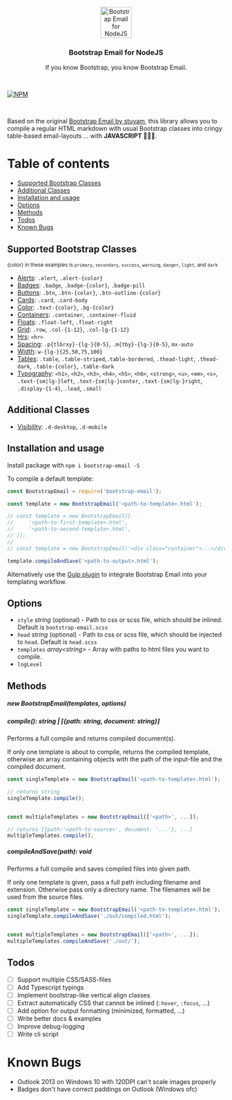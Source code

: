 <p align="center">
    <img src="https://github.com/schwarzdavid/bootstrap-email/raw/master/icon.png" alt="Bootstrap Email for NodeJS" width="72" height="72">
    <h3 align="center">Bootstrap Email for NodeJS</h3>
    <p align="center">If you know Bootstrap, you know Bootstrap Email.</cite>
</p>

<br>

[![NPM](https://nodei.co/npm/bootstrap-email.png)](https://nodei.co/npm/bootstrap-email/)

<br>

Based on the original [Bootstrap Email by stuyam](https://github.com/stuyam/bootstrap-email), this library allows you to compile a regular HTML markdown with usual Bootstrap classes into cringy table-based email-layouts ... with **JAVASCRIPT 🎉🎊✨**.

# Table of contents

- [Supported Bootstrap Classes](#supported-bootstrap-classes)
- [Additional Classes](#additional-classes)
- [Installation and usage](#installation-and-usage)
- [Options](#options)
- [Methods](#methods)
- [Todos](#todos)
- [Known Bugs](#known-bugs)

## Supported Bootstrap Classes
<small>{color} in these examples is `primary`, `secondary`, `success`, `warning`, `danger`, `light`, and `dark`</small>
- [Alerts](https://bootstrapemail.com/docs/alert): `.alert`, `.alert-{color}`
- [Badges](https://bootstrapemail.com/docs/badge): `.badge`, `.badge-{color}`, `.badge-pill`
- [Buttons](https://bootstrapemail.com/docs/button): `.btn`, `.btn-{color}`, `.btn-outline-{color}`
- [Cards](https://bootstrapemail.com/docs/card): `.card`, `.card-body`
- [Color](https://bootstrapemail.com/docs/color): `.text-{color}`, `.bg-{color}`
- [Containers](https://bootstrapemail.com/docs/container): `.container`, `.container-fluid`
- [Floats](https://bootstrapemail.com/docs/float): `.float-left`, `.float-right`
- [Grid](https://bootstrapemail.com/docs/grid): `.row`, `.col-{1-12}`, `.col-lg-{1-12}`
- [Hrs](https://bootstrapemail.com/docs/hr): `<hr>`
- [Spacing](https://bootstrapemail.com/docs/spacing): `.p{tlbrxy}-{lg-}{0-5}`, `.m{tby}-{lg-}{0-5}`, `mx-auto`
- [Width](): `w-{lg-}{25,50,75,100}`
- [Tables](https://bootstrapemail.com/docs/table): `.table`, `.table-striped`,`.table-bordered`, `.thead-light`, `.thead-dark`, `.table-{color}`, `.table-dark`
- [Typography](https://bootstrapemail.com/docs/typography): `<h1>`, `<h2>`, `<h3>`, `<h4>`, `<h5>`, `<h6>`, `<strong>`, `<u>`, `<em>`, `<s>`, `.text-{sm|lg-}left`, `.text-{sm|lg-}center`, `.text-{sm|lg-}right`, `.display-{1-4}`, `.lead`, `.small`

## Additional Classes
- [Visibility](https://bootstrapemail.com/docs/visibility): `.d-desktop`, `.d-mobile`

## Installation and usage

Install package with `npm i bootstrap-email -S`

To compile a default template:

```javascript
const BootstrapEmail = require('bootstrap-email');

const template = new BootstrapEmail('<path-to-template>.html');

// const template = new BootstrapEmail([
//     '<path-to-first-template>.html',
//     '<path-to-second-template>.html',
// ]);
//
// const template = new BootstrapEmail('<div class="container">...</div>'); 

template.compileAndSave('<path-to-output>.html');
```

Alternatively use the [Gulp plugin](https://github.com/schwarzdavid/gulp-bootstrap-email) to integrate Bootstrap Email into your templating workflow.

## Options

- `style` _string_ (optional) - Path to css or scss file, which should be inlined. Default is `bootstrap-email.scss`
- `head` _string_ (optional) - Path to css or scss file, which should be injected to `head`. Default is `head.scss`
- `templates` _array&lt;string&gt;_ - Array with paths to html files you want to compile.
- `logLevel`

## Methods

##### new BootstrapEmail(templates, options)

##### compile(): _string | [{path: string, document: string}]_

Performs a full compile and returns compiled document(s).

If only one template is about to compile, returns the compiled template, otherwise an array containing objects with the path of the input-file and the compiled document.

```javascript
const singleTemplate = new BootstrapEmail('<path-to-template>.html');

// returns string
singleTemplate.compile();


const multipleTemplates = new BootstrapEmail(['<path>', ...]);

// returns [{path:'<path-to-source>', document: '...'}, ...]
multipleTemplates.compile();
```

##### compileAndSave(path): _void_

Performs a full compile and saves compiled files into given path.

If only one template is given, pass a full path including filename and extension. Otherwise pass only a directory name. The filenames will be used from the source files.

```javascript
const singleTemplate = new BootstrapEmail('<path-to-template>.html');
singleTemplate.compileAndSave('./out/compiled.html');


const multipleTemplates = new BootstrapEmail(['<path>', ...]);
multipleTemplates.compileAndSave('./out/');
```

## Todos

- [ ] Support multiple CSS/SASS-files
- [ ] Add Typescript typings
- [ ] Implement bootstrap-like vertical align classes
- [ ] Extract automatically CSS that cannot be inlined (`:hover`, `:focus`, ...)
- [ ] Add option for output formatting (minimized, formatted, ...)
- [ ] Write better docs & examples
- [ ] Improve debug-logging
- [ ] Write cli script

# Known Bugs

- Outlook 2013 on Windows 10 with 120DPI can't scale images properly
- Badges don't have correct paddings on Outlook (Windows ofc)
